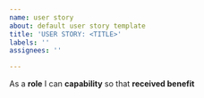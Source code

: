 ```yaml
---
name: user story
about: default user story template
title: 'USER STORY: <TITLE>'
labels: ''
assignees: ''

---
```


As a **role**  I can **capability** so that **received benefit**
